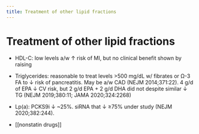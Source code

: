 ```yaml
---
title: Treatment of other lipid fractions
---
```

# Treatment of other lipid fractions


* HDL-C: low levels a/w ↑ risk of MI, but no clinical benefit shown by raising
* Triglycerides: reasonable to treat levels >500 mg/dL w/ fibrates or Ω-3 FA to ↓ risk of pancreatitis. May be a/w CAD (NEJM 2014;371:22). 4 g/d of EPA ↓ CV risk, but 2 g/d EPA + 2 g/d DHA did not despite similar ↓ TG (NEJM 2019;380:11; JAMA 2020;324:2268)
* Lp(a): PCKS9i ↓ ~25%. siRNA that ↓ ≥75% under study (NEJM 2020;382:244).
 
* [[nonstatin drugs]]

